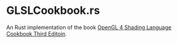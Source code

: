 # GLSLCookbook.rs

An Rust implementation of the book [OpenGL 4 Shading Language Cookbook Third Editoin](https://github.com/PacktPublishing/OpenGL-4-Shading-Language-Cookbook-Third-Edition).

